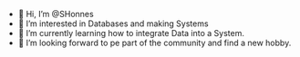 - 👋 Hi, I’m @SHonnes
- 👀 I’m interested in Databases and making Systems
- 🌱 I’m currently learning how to integrate Data into a System.
- 💞️ I’m looking forward to pe part of the community and find a new hobby.

<!---
SHonnes/SHonnes is a ✨ special ✨ repository because its `README.md` (this file) appears on your GitHub profile.
You can click the Preview link to take a look at your changes.
--->
